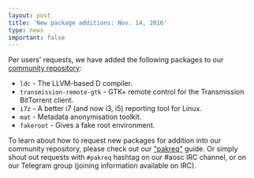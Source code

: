```yaml
---
layout: post
title: 'New package additions: Nov. 14, 2016'
type: news
important: false
---
```


Per users' requests, we have added the following packages to our [community repository](https://repo.aosc.io/):

- `ldc` - The LLVM-based D compiler.
- `transmission-remote-gtk` - GTK+ remote control for the Transmission BitTorrent client.
- `i7z` - A better i7 (and now i3, i5) reporting tool for Linux.
- `mat` - Metadata anonymisation toolkit.
- `fakeroot` - Gives a fake root environment.

To learn about how to request new packages for addition into our community repository, please check out our ["pakreq"](https://github.com/AOSC-Dev/aosc-os-abbs/blob/staging/CONTRIBUTING.md#hey-i-need-a-new-package) guide. Or simply shout out requests with `#pakreq` hashtag on our #aosc IRC channel, or on our Telegram group (joining information available on IRC).